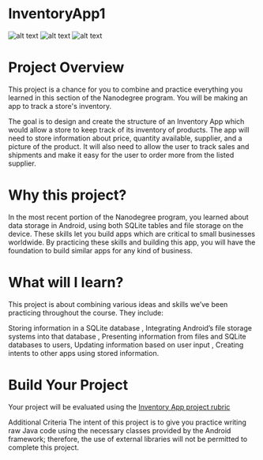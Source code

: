 # InventoryApp1
![alt text](https://i.imgur.com/b3YZizD.png)
![alt text](https://i.imgur.com/gjJBuE0.jpg)
![alt text](https://i.imgur.com/LLarELG.jpg)
# Project Overview
This project is a chance for you to combine and practice everything you learned in this section of the Nanodegree program. You will be making an app to track a store's inventory.

The goal is to design and create the structure of an Inventory App which would allow a store to keep track of its inventory of products. The app will need to store information about price, quantity available, supplier, and a picture of the product. It will also need to allow the user to track sales and shipments and make it easy for the user to order more from the listed supplier.

# Why this project?
In the most recent portion of the Nanodegree program, you learned about data storage in Android, using both SQLite tables and file storage on the device. These skills let you build apps which are critical to small businesses worldwide. By practicing these skills and building this app, you will have the foundation to build similar apps for any kind of business.

# What will I Iearn?
This project is about combining various ideas and skills we’ve been practicing throughout the course. They include:

Storing information in a SQLite database ,
Integrating Android’s file storage systems into that database ,
Presenting information from files and SQLite databases to users,
Updating information based on user input ,
Creating intents to other apps using stored information.

# Build Your Project
Your project will be evaluated using the [Inventory App project rubric ](https://review.udacity.com/#!/rubrics/163/view)

Additional Criteria
The intent of this project is to give you practice writing raw Java code using the necessary classes provided by the Android framework; therefore, the use of external libraries will not be permitted to complete this project.
